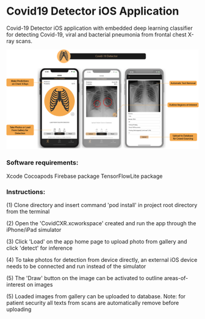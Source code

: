 # Covid19 Detector iOS Application
 Covid-19 Detector iOS application with embedded deep learning classifier for detecting Covid-19, viral and bacterial pneumonia from frontal chest X-ray scans.

![alt text](https://raw.githubusercontent.com/rekalantar/Covid19-Detector-iOS-Application/master/application_demo.png)

### Software requirements:
Xcode
Cocoapods
Firebase package
TensorFlowLite package

### Instructions:
(1) Clone directory and insert command 'pod install' in project root directory from the terminal

(2) Open the 'CovidCXR.xcworkspace' created and run the app through the iPhone/iPad simulator

(3) Click 'Load' on the app home page to upload photo from gallery and click 'detect' for inference

(4) To take photos for detection from device directly, an external iOS device needs to be connected and run instead of the simulator

(5) The 'Draw' button on the image can be activated to outline areas-of-interest on images

(5) Loaded images from gallery can be uploaded to database. Note: for patient security all texts from scans are automatically remove before uploading

